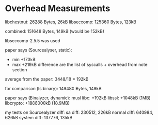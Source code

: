 # Overhead Measurements

libchestnut: 26288 Bytes, 26kB
libseccomp: 125360 Bytes, 123kB

combined: 151648 Bytes, 149kB
(would be 152kB)

libseccomp-2.5.5 was used

paper says (Sourcealyser, static):
- min +173kB
- max +219kB
difference are the list of syscalls + overhead from note section

average from the paper:
3448/18 = 192kB

for comparison (ls binary): 149480 Bytes, 149kB

paper says (Binalyzer, dynamic):
musl libc: +192kB 
libssl: +1048kB (1MB)
libcrypto: +1886000kB (18.9MB)

my tests on Sourcealyzer diff:
sa diff: 230512, 226kB
normal diff: 640984, 626kB
system diff: 137776, 135kB